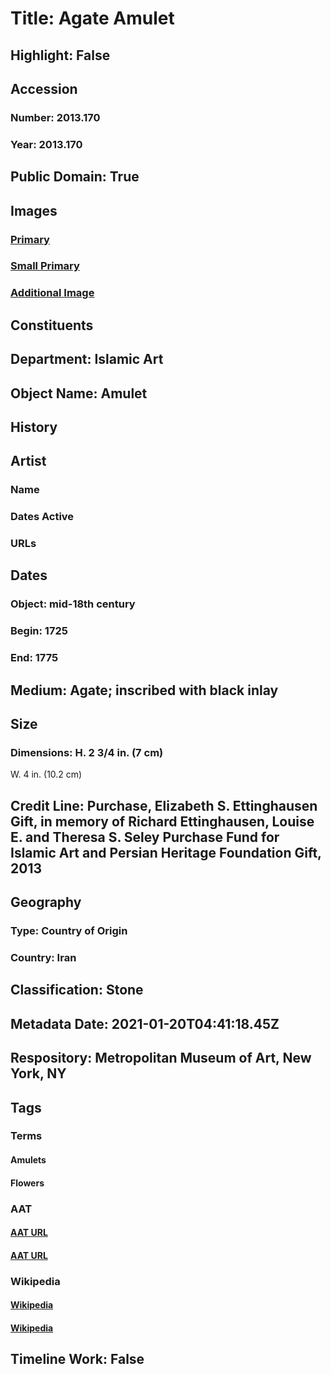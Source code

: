 # Title: Agate Amulet
## Highlight: False
## Accession
### Number: 2013.170
### Year: 2013.170
## Public Domain: True
## Images
### [Primary](https://images.metmuseum.org/CRDImages/is/original/DP366347.jpg)
### [Small Primary](https://images.metmuseum.org/CRDImages/is/web-large/DP366347.jpg)
### [Additional Image](https://images.metmuseum.org/CRDImages/is/original/DP363190.jpg)
## Constituents
## Department: Islamic Art
## Object Name: Amulet
## History
## Artist
### Name
### Dates Active
### URLs
## Dates
### Object: mid-18th century
### Begin: 1725
### End: 1775
## Medium: Agate; inscribed with black inlay
## Size
### Dimensions: H. 2 3/4 in. (7 cm)
W. 4 in. (10.2 cm)
## Credit Line: Purchase, Elizabeth S. Ettinghausen Gift, in memory of Richard Ettinghausen, Louise E. and Theresa S. Seley Purchase Fund for Islamic Art and Persian Heritage Foundation Gift, 2013
## Geography
### Type: Country of Origin
### Country: Iran
## Classification: Stone
## Metadata Date: 2021-01-20T04:41:18.45Z
## Respository: Metropolitan Museum of Art, New York, NY
## Tags
### Terms
#### Amulets
#### Flowers
### AAT
#### [AAT URL](http://vocab.getty.edu/page/aat/300266585)
#### [AAT URL](http://vocab.getty.edu/page/aat/300132399)
### Wikipedia
#### [Wikipedia]()
#### [Wikipedia]()
## Timeline Work: False